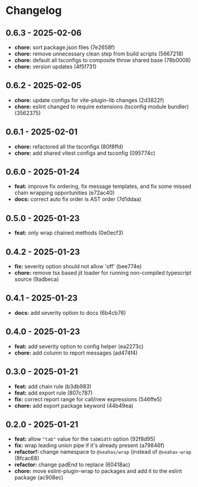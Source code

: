 # Changelog

## 0.6.3 - 2025-02-06

- __chore:__ sort package.json files (7e2658f)
- __chore:__ remove unnecessary clean step from build scripts (5667218)
- __chore:__ default all tsconfigs to composite throw shared base (78b0008)
- __chore:__ version updates (4f5f731)

## 0.6.2 - 2025-02-05

- __chore:__ update configs for vite-plugin-lib changes (2d3822f)
- __chore:__ eslint changed to require extensions (tsconfig module bundler) (3562375)

## 0.6.1 - 2025-02-01

- __chore:__ refactored all the tsconfigs (80f8ffd)
- __chore:__ add shared vitest configs and tsconfig (095774c)

## 0.6.0 - 2025-01-24

- __feat:__ improve fix ordering, fix message templates, and fix some missed chain wrapping opportunities (e72ac40)
- __docs:__ correct auto fix order is AST order (7d1ddaa)

## 0.5.0 - 2025-01-23

- __feat:__ only wrap chained methods (0e0ecf3)

## 0.4.2 - 2025-01-23

- __fix:__ severity option should not allow 'off' (bee774e)
- __chore:__ remove tsx based jit loader for running non-compiled typescript source (9adbeca)

## 0.4.1 - 2025-01-23

- __docs:__ add severity option to docs (6b4cb76)

## 0.4.0 - 2025-01-23

- __feat:__ add severity option to config helper (ea2273c)
- __chore:__ add column to report messages (ad474f4)

## 0.3.0 - 2025-01-21

- __feat:__ add chain rule (b3db983)
- __feat:__ add export rule (807c787)
- __fix:__ correct report range for call/new expressions (546ffe5)
- __chore:__ add export package keyword (44b49ea)

## 0.2.0 - 2025-01-21

- __feat:__ allow `"tab"` value for the `tabWidth` option (92f8d95)
- __fix:__ wrap leading union pipe if it's already present (a79846f)
- __refactor!:__ change namespace to `@seahax/wrap` (instead of `@seahax-wrap` (8fcac68)
- __refactor:__ change padEnd to replace (60418ac)
- __chore:__ move eslint-plugin-wrap to packages and add it to the eslint package (ac908ec)
